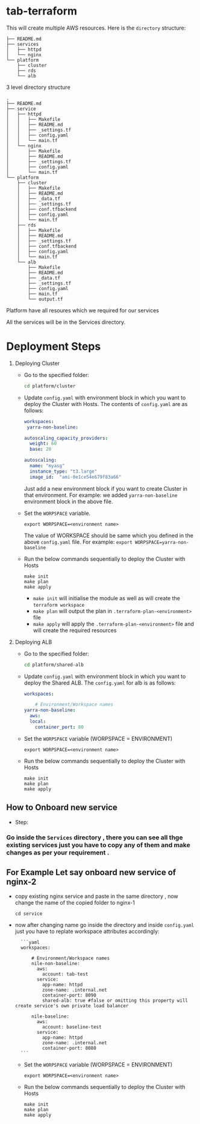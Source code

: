 # tab-terraform

This will create multiple AWS resources. Here is the `directory` structure:

```
├── README.md
├── services
│   ├── httpd
│   └── nginx
└── platform
    ├── cluster
    ├── rds
    └── alb
```
3 level directory structure

```
.
├── README.md
├── service
│   ├── httpd
│   │   ├── Makefile
│   │   ├── README.md
│   │   ├── _settings.tf
│   │   ├── config.yaml
│   │   └── main.tf
│   └── nginx
│       ├── Makefile
│       ├── README.md
│       ├── _settings.tf
│       ├── config.yaml
│       └── main.tf
└── platform
    ├── cluster
    │   ├── Makefile
    │   ├── README.md
    │   ├── _data.tf
    │   ├── _settings.tf
    │   ├── conf.tfbackend
    │   ├── config.yaml
    │   └── main.tf
    ├── rds
    │   ├── Makefile
    │   ├── README.md
    │   ├── _settings.tf
    │   ├── conf.tfbackend
    │   ├── config.yaml
    │   └── main.tf
    └── alb
        ├── Makefile
        ├── README.md
        ├── _data.tf
        ├── _settings.tf
        ├── config.yaml
        ├── main.tf
        └── output.tf
```

Platform have all resoures which we required for our services 

All the services will be in the Services directory.



# Deployment Steps

1. Deploying Cluster
    - Go to the specified folder:
        ```bash
        cd platform/cluster
        ```

    - Update `config.yaml` with environment block in which you want to deploy the Cluster with Hosts. The contents of `config.yaml` are as follows:
        ```yaml
        workspaces:
         yarra-non-baseline:

        autoscaling_capacity_providers:     
          weight: 60
          base: 20

        autoscaling:
          name: "myasg"
          instance_type: "t3.large"
          image_id:  "ami-0e1ce54e679f83a66"
 
        ```
        Just add a new environment block if you want to create Cluster in that environment. For example: we added `yarra-non-baseline` environment block in the above file.

    - Set the `WORPSPACE` variable.
        ```
        export WORPSPACE=<environment name>
        ```
        The value of WORKSPACE should be same which you defined in the above `config.yaml` file. For example: `export WORPSPACE=yarra-non-baseline`

    - Run the below commands sequentially to deploy the Cluster with Hosts
        ```
        make init
        make plan
        make apply
        ```
        - `make init` will initialise the module as well as will create the `terraform workspace`
        - `make plan` will output the plan in `.terraform-plan-<environment>` file
        - `make apply` will apply the `.terraform-plan-<environment>` file and will create the required resources

2. Deploying  ALB
    - Go to the specified folder:
        ```bash
        cd platform/shared-alb
        ```

    - Update `config.yaml` with environment block in which you want to deploy the Shared ALB. The `config.yaml` for alb is as follows:
        ```yaml
        workspaces:

            # Environment/Workspace names
        yarra-non-baseline:
          aws:   
          local:
            container_port: 80

        ```

    - Set the `WORPSPACE` variable (WORPSPACE = ENVIRONMENT)
        ```
        export WORPSPACE=<environment name>
        ```

    - Run the below commands sequentially to deploy the Cluster with Hosts
        ```
        make init
        make plan
        make apply
        ```
        

## How to Onboard new service

- Step:

### Go inside the ```Services``` directory , there you can see all thge existing services just you have to copy any of them and make changes as per your requirement .
    
  ##  For Example Let say onboard new service of nginx-2

- copy existing nginx service and paste in the same directory , now change the name of the copied folder to nginx-1

     ```cd service```
     
- now after changing name go inside the directory and inside ```config.yaml``` just you have to replate workspace attributes accordingly:    
       
        ```yaml
        workspaces:
            
            # Environment/Workspace names
            nile-non-baseline:
              aws:
                account: tab-test
              service:
                app-name: httpd
                zone-name: .internal.net
                container-port: 8090
                shared-alb: true #false or omitting this property will create service's own private load balancer

            nile-baseline:
              aws:
                account: baseline-test
              service:
                app-name: httpd
                zone-name: .internal.net
                container-port: 8080
        ```


    - Set the `WORPSPACE` variable (WORPSPACE = ENVIRONMENT)
        ```
        export WORPSPACE=<environment name>
        ```

    - Run the below commands sequentially to deploy the Cluster with Hosts
        ```
        make init
        make plan
        make apply
        ```

        
























